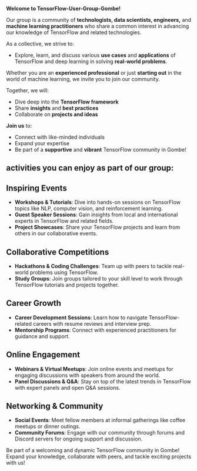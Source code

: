 **Welcome to TensorFlow-User-Group-Gombe!**

Our group is a community of **technologists, data scientists, engineers,** and **machine learning practitioners** who share a common interest in advancing our knowledge of TensorFlow and related technologies. 

As a collective, we strive to:
- Explore, learn, and discuss various **use cases** and **applications** of TensorFlow and deep learning in solving **real-world problems**.
  
Whether you are an **experienced professional** or just **starting out** in the world of machine learning, we invite you to join our community.

Together, we will:
- Dive deep into the **TensorFlow framework**
- Share **insights** and **best practices**
- Collaborate on **projects and ideas**

**Join us** to:
- Connect with like-minded individuals
- Expand your expertise
- Be part of a **supportive** and **vibrant** TensorFlow community in Gombe!

## activities you can enjoy as part of our group:

## Inspiring Events

- **Workshops & Tutorials**: Dive into hands-on sessions on TensorFlow topics like NLP, computer vision, and reinforcement learning.
- **Guest Speaker Sessions**: Gain insights from local and international experts in TensorFlow and related fields.
- **Project Showcases**: Share your TensorFlow projects and learn from others in our collaborative events.

## Collaborative Competitions

- **Hackathons & Coding Challenges**: Team up with peers to tackle real-world problems using TensorFlow.
- **Study Groups**: Join groups tailored to your skill level to work through TensorFlow tutorials and projects together.

## Career Growth

- **Career Development Sessions**: Learn how to navigate TensorFlow-related careers with resume reviews and interview prep.
- **Mentorship Programs**: Connect with experienced practitioners for guidance and support.

## Online Engagement

- **Webinars & Virtual Meetups**: Join online events and meetups for engaging discussions with speakers from around the world.
- **Panel Discussions & Q&A**: Stay on top of the latest trends in TensorFlow with expert panels and open Q&A sessions.

## Networking & Community

- **Social Events**: Meet fellow members at informal gatherings like coffee meetups or dinner outings.
- **Community Forums**: Engage with our community through forums and Discord servers for ongoing support and discussion.

Be part of a welcoming and dynamic TensorFlow community in Gombe! Expand your knowledge, collaborate with peers, and tackle exciting projects with us!
